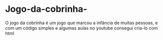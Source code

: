 # Jogo-da-cobrinha-
  O jogo da cobrinha é um jogo que marcou a infância de muitas pessoas, e com um código simples e algumas aulas no youtube consegui cria-lo com html
